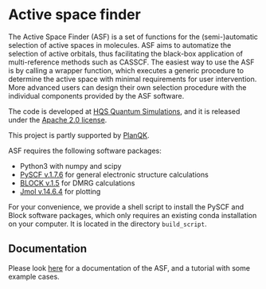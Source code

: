 ﻿# Active space finder

The Active Space Finder (ASF) is a set of functions for the (semi-)automatic
selection of active spaces in molecules. ASF aims to automatize the selection of active orbitals,
thus facilitating the black-box application of multi-reference methods such as CASSCF. The easiest
way to use the ASF is by calling a wrapper function, which executes a generic procedure to
determine the active space with minimal requirements for user intervention. More advanced users
can design their own selection procedure with the individual components
provided by the ASF software.

The code is developed at
[HQS Quantum Simulations](https://quantumsimulations.de), and it is released under the
[Apache 2.0 license](https://www.apache.org/licenses/LICENSE-2.0.txt).

This project is partly supported by [PlanQK](https://planqk.de).

ASF requires the following software packages:

- Python3 with numpy and scipy
- [PySCF v.1.7.6](https://github.com/pyscf/pyscf) for general electronic structure calculations
- [BLOCK v.1.5](https://github.com/sanshar/Block) for DMRG calculations
- [Jmol v.14.6.4](http://jmol.sourceforge.net) for plotting

For your convenience, we provide a shell script to install the PySCF and Block software packages,
which only requires an existing conda installation on your computer. It is located in the
directory `build_script`.

## Documentation

Please look [here](https://activespacefinder.readthedocs.io/en/latest) for a documentation of the
ASF, and a tutorial with some example cases.
